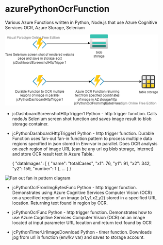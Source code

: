 # azurePythonOcrFunction

Various Azure Functions written in Python, Node.js that use Azure Cognitive Services OCR, Azure Storage, Selenium

![diagram](jc1-diagram.png)

- jcDashboardScreenshotHttpTrigger1
Python - http trigger function. Calls nodeJs Selenium screen shot function and saves image result to blob storage container.

- jcPythonDashboardHttpTrigger1
Python - http trigger function. Durable Function uses fan-out fan-in function pattern to process multiple data regions specified in json stored in Env-var in parallel. Does OCR analysis on each region of image URL (can be any url eg blob storage, internet) and store OCR result text in Azure Table.

  {  "dataImages":
      [
          { "name": "totalCases", "x1": 76, "y1": 91, "x2": 342, "y2": 159, "number": 1 },
          ...
      ]
  }

<img src="https://learn.microsoft.com/en-us/azure/azure-functions/durable/media/durable-functions-concepts/fan-out-fan-in.png" alt="Fan out fan in pattern diagram" />

- jcPythonOcrFromImgBytesFunc
Python - http trigger function. Demonstrates using Azure Cognitive Services Computer Vision (OCR) on a specified region of an image (x1,y1,x2,y2) stored in a specified URL location. Returning text found in region by OCR.

- jcPythonOcrFunc
Python - http trigger function. Demonstrates how to use Azure Cognitive Services Computer Vision (OCR) on an image located at input parameter URL location and return text found by OCR

- jcPythonTimerUrlImageDownload
Python - timer function. Downloads jpg from url in function (env/kv var) and saves to storage account.
